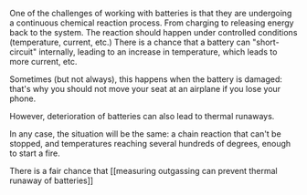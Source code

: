 One of the challenges of working with batteries is that they are undergoing a continuous chemical reaction process. From charging to releasing energy back to the system. The reaction should happen under controlled conditions (temperature, current, etc.) There is a chance that a battery can "short-circuit" internally, leading to an increase in temperature, which leads to more current, etc. 

Sometimes (but not always), this happens when the battery is damaged: that's why you should not move your seat at an airplane if you lose your phone. 

However, deterioration of batteries can also lead to thermal runaways. 

In any case, the situation will be the same: a chain reaction that can't be stopped, and temperatures reaching several hundreds of degrees, enough to start a fire. 

There is a fair chance that [[measuring outgassing can prevent thermal runaway of batteries]]